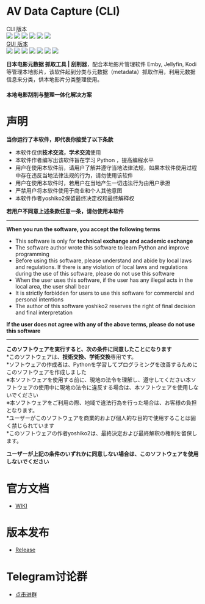 # AV Data Capture (CLI)

CLI 版本  
<a title="Hits" target="_blank" href="https://github.com/yoshiko2/AV_Data_Capture"><img src="https://hits.b3log.org/yoshiko2/AV_Data_Capture.svg"></a>
![](https://img.shields.io/badge/build-passing-brightgreen.svg?style=flat-square)
![](https://img.shields.io/github/downloads/yoshiko2/av_data_capture/total.svg?style=flat-square)
![](https://img.shields.io/github/license/yoshiko2/av_data_capture.svg?style=flat-square)
![](https://img.shields.io/github/release/yoshiko2/av_data_capture.svg?style=flat-square)
![](https://img.shields.io/badge/Python-3.7-yellow.svg?style=flat-square&logo=python)<br>
[GUI 版本](https://github.com/moyy996/AVDC)  
<a title="Hits" target="_blank" href="https://github.com/moyy996/avdc"><img src="https://hits.b3log.org/moyy996/AVDC.svg"></a>
![](https://img.shields.io/badge/build-passing-brightgreen.svg?style=flat-square)
![](https://img.shields.io/github/downloads/moyy996/avdc/total.svg?style=flat-square)
![](https://img.shields.io/github/license/moyy996/avdc.svg?style=flat-square)
![](https://img.shields.io/github/release/moyy996/avdc.svg?style=flat-square)
![](https://img.shields.io/badge/Python-3.6-yellow.svg?style=flat-square&logo=python)
![](https://img.shields.io/badge/Pyqt-5-blue.svg?style=flat-square)<br>


**日本电影元数据 抓取工具 | 刮削器**，配合本地影片管理软件 Emby, Jellyfin, Kodi 等管理本地影片，该软件起到分类与元数据（metadata）抓取作用，利用元数据信息来分类，供本地影片分类整理使用。  
#### 本地电影刮削与整理一体化解决方案

# 声明
**当你运行了本软件，即代表你接受了以下条款**
* 本软件仅供**技术交流，学术交流**使用
* 本软件作者编写出该软件旨在学习 Python ，提高编程水平
* 用户在使用本软件前，请用户了解并遵守当地法律法规，如果本软件使用过程中存在违反当地法律法规的行为，请勿使用该软件
* 用户在使用本软件时，若用户在当地产生一切违法行为由用户承担
* 严禁用户将本软件使用于商业和个人其他意图
* 本软件作者yoshiko2保留最终决定权和最终解释权

**若用户不同意上述条款任意一条，请勿使用本软件**

---
**When you run the software, you accept the following terms**
* This software is only for **technical exchange and academic exchange**
* The software author wrote this software to learn Python and improve programming
* Before using this software, please understand and abide by local laws and regulations. If there is any violation of local laws and regulations during the use of this software, please do not use this software
* When the user uses this software, if the user has any illegal acts in the local area, the user shall bear
* It is strictly forbidden for users to use this software for commercial and personal intentions
* The author of this software yoshiko2 reserves the right of final decision and final interpretation

**If the user does not agree with any of the above terms, please do not use this software**

---
**このソフトウェアを実行すると、次の条件に同意したことになります**  
*このソフトウェアは、**技術交換、学術交換**専用です。  
*ソフトウェアの作成者は、Pythonを学習してプログラミングを改善するためにこのソフトウェアを作成しました  
※本ソフトウェアを使用する前に、現地の法令を理解し、遵守してください本ソフトウェアの使用中に現地の法令に違反する場合は、本ソフトウェアを使用しないでください  
※本ソフトウェアをご利用の際、地域で違法行為を行った場合は、お客様の負担となります。  
*ユーザーがこのソフトウェアを商業的および個人的な目的で使用することは固く禁じられています  
*このソフトウェアの作者yoshiko2は、最終決定および最終解釈の権利を留保します。  

**ユーザーが上記の条件のいずれかに同意しない場合は、このソフトウェアを使用しないでください**  

# 官方文档
* [WIKI](https://github.com/yoshiko2/AV_Data_Capture/wiki/AV-Data-Capture-CLI)

# 版本发布
* [Release](https://github.com/yoshiko2/AV_Data_Capture/releases)


# Telegram讨论群
* [点击进群](https://t.me/joinchat/J54y1g3-a7nxJ_-WS4-KFQ)


